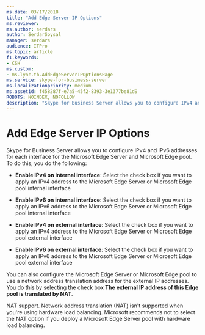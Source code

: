 ```yaml
---
ms.date: 03/17/2018
title: "Add Edge Server IP Options"
ms.reviewer: 
ms.author: serdars
author: SerdarSoysal
manager: serdars
audience: ITPro
ms.topic: article
f1.keywords:
- CSH
ms.custom:
- ms.lync.tb.AddEdgeServerIPOptionsPage
ms.service: skype-for-business-server
ms.localizationpriority: medium
ms.assetid: f458287f-e7a5-45f2-8393-3e1377be81d9
ROBOTS: NOINDEX, NOFOLLOW
description: "Skype for Business Server allows you to configure IPv4 and IPv6 addresses for each interface for the Microsoft Edge Server and Microsoft Edge pool. To do this, you do the following:"
---
```


# Add Edge Server IP Options
 
Skype for Business Server allows you to configure IPv4 and IPv6 addresses for each interface for the Microsoft Edge Server and Microsoft Edge pool. To do this, you do the following:
  
- **Enable IPv4 on internal interface**: Select the check box if you want to apply an IPv4 address to the Microsoft Edge Server or Microsoft Edge pool internal interface
    
- **Enable IPv6 on internal interface**: Select the check box if you want to apply an IPv6 address to the Microsoft Edge Server or Microsoft Edge pool internal interface
    
- **Enable IPv4 on external interface**: Select the check box if you want to apply an IPv4 address to the Microsoft Edge Server or Microsoft Edge pool external interface
    
- **Enable IPv6 on external interface**: Select the check box if you want to apply an IPv6 address to the Microsoft Edge Server or Microsoft Edge pool external interface
    
You can also configure the Microsoft Edge Server or Microsoft Edge pool to use a network address translation address for the external IP addresses. You do this by selecting the check box **The external IP address of this Edge pool is translated by NAT**.
  
NAT support. Network address translation (NAT) isn't supported when you're using hardware load balancing. Microsoft recommends not to select the NAT option if you deploy a Microsoft Edge Server pool with hardware load balancing.
  


